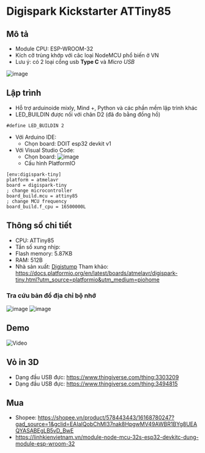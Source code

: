 # Digispark Kickstarter ATTiny85

## Mô tả 
- Module CPU: ESP-WROOM-32
- Kích cỡ trùng khớp với câc loại NodeMCU phổ biến ở VN
- Lưu ý: có 2 loại cổng usb **Type C** và *Micro USB*

![image](https://github.com/neittien0110/MCU/assets/8079397/50128af6-1523-4dd5-851a-57714fe52314)

## Lập trình
- Hỗ trợ arduinoide mixly, Mind +, Python và các phần mềm lập trình khác
- LED_BUILDIN  được nối với chân D2 (đã đo bằng đồng hồ)

```arduino
#define LED_BUILDIN 2
```

- Với Arduino IDE:
  - Chọn board: DOIT esp32 devkit v1
- Với Visual Studio Code:
  - Chọn board: ![image](https://github.com/neittien0110/MCU/assets/8079397/5ee068bc-0274-446e-a262-9aab80e7654b)
  - Cấu hình PlatformIO
```
[env:digispark-tiny]
platform = atmelavr
board = digispark-tiny
; change microcontroller
board_build.mcu = attiny85
; change MCU frequency
board_build.f_cpu = 16500000L
```


## Thông số chi tiết
- CPU: ATTiny85
- Tần số xung nhịp: 
- Flash memory: 5.87KB
- RAM: 512B
- Nhà sản xuất: [Digistump](http://digistump.com/products/1?utm_source=platformio.org&utm_medium=docs)
Tham khảo: <https://docs.platformio.org/en/latest/boards/atmelavr/digispark-tiny.html?utm_source=platformio&utm_medium=piohome>

### Tra cứu bản đồ địa chỉ bộ nhớ

![image](https://github.com/neittien0110/MCU/assets/8079397/5576eae4-c1cc-43d6-a84a-4d05dc312027)
![image](https://github.com/neittien0110/MCU/assets/8079397/5534cc33-0604-4df2-8517-119a8abd7b6c)


## Demo
  ![Video](https://youtu.be/Xo8rYATKyDA?si=4_hPLh-KgOdXgbzL)
  
## Vỏ in 3D
 - Dạng đầu USB đực: <https://www.thingiverse.com/thing:3303209>
 - Dạng đầu USB đực: <https://www.thingiverse.com/thing:3494815>

## Mua
- Shopee: <https://shopee.vn/product/578443443/16168780247?gad_source=1&gclid=EAIaIQobChMI37nak8HpgwMV49AWBR1BYg8UEAQYASABEgLB5vD_BwE>
- https://linhkienvietnam.vn/module-node-mcu-32s-esp32-devkitc-dung-module-esp-wroom-32

